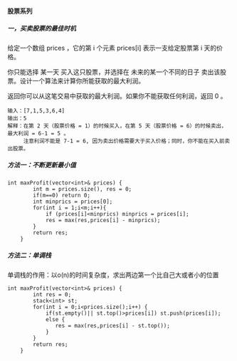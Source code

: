 #### 股票系列

##### 一，买卖股票的最佳时机

给定一个数组 prices ，它的第 i 个元素 prices[i] 表示一支给定股票第 i 天的价格。

你只能选择 某一天 买入这只股票，并选择在 未来的某一个不同的日子 卖出该股票。设计一个算法来计算你所能获取的最大利润。

返回你可以从这笔交易中获取的最大利润。如果你不能获取任何利润，返回 0 。



```
输入：[7,1,5,3,6,4]
输出：5
解释：在第 2 天（股票价格 = 1）的时候买入，在第 5 天（股票价格 = 6）的时候卖出，最大利润 = 6-1 = 5 。
     注意利润不能是 7-1 = 6, 因为卖出价格需要大于买入价格；同时，你不能在买入前卖出股票。
```



##### 方法一：不断更新最小值

```
int maxProfit(vector<int>& prices) {
        int m = prices.size(), res = 0;
        if(m==0) return 0;
        int minprics = prices[0];
        for(int i = 1;i<m;i++){
            if (prices[i]<minprics) minprics = prices[i];
            res = max(res,prices[i] - minprics);
        }
        return res;
    }
```

##### 方法二：单调栈

单调栈的作用：以o(n)的时间复杂度，求出两边第一个比自己大或者小的位置

```
int maxProfit(vector<int>& prices) {
        int res = 0;
        stack<int> st;
        for(int i = 0;i<prices.size();i++) {
            if(st.empty()|| st.top()>prices[i]) st.push(prices[i]);
            else {
               res = max(res,prices[i] - st.top());
            }      
        }
        return res;
    }
```

